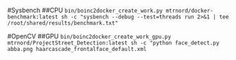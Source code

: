 #Sysbench
##CPU
`bin/boinc2docker_create_work.py mtrnord/docker-benchmark:latest sh -c "sysbench --debug --test=threads run 2>&1 | tee /root/shared/results/benchmark.txt"`

#OpenCV
##GPU
`bin/boinc2docker_create_work_gpu.py mtrnord/ProjectStreet_Detection:latest sh -c "python face_detect.py abba.png haarcascade_frontalface_default.xml`
